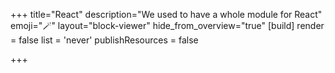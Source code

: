+++
title="React"
description="We used to have a whole module for React"
emoji="🪄"
layout="block-viewer"
hide_from_overview="true"
[build]
  render = false
  list = 'never'
  publishResources = false

+++
